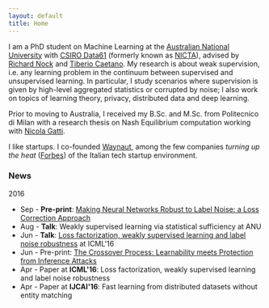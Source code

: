 ```yaml
---
layout: default
title: Home
---
```



I am a PhD student on Machine Learning at the
[Australian National University](https://www.anu.edu.au) with
[CSIRO Data61](http://www.data61.csiro.au)
(formerly known as [NICTA](https://www.nicta.com.au)), advised by
[Richard Nock](https://scholar.google.com.au/citations?user=0J2s3YQAAAAJ&hl=en&oi=ao) and
[Tiberio Caetano](http://www.tiberiocaetano.com). My research is about
weak supervision, i.e. any learning problem in the continuum between supervised and
unsupervised learning. In particular, I study scenarios where supervision is given by high-level aggregated statistics or corrupted by noise; I also work on topics of learning theory, privacy, distributed data and deep learning.

Prior to moving to Australia, I received my B.Sc. and M.Sc. from Politecnico di Milan with
a research thesis on Nash Equilibrium computation working with
[Nicola Gatti](http://home.deib.polimi.it/ngatti/Nicola_Gatti__Homepage.html).

I like startups. I co-founded [Waynaut](http://www.waynaut.com), among the few companies
*turning up the heat* ([Forbes](http://lnkd.in/d3UGMsx)) of the Italian tech startup environment.

### News
2016

- Sep - **Pre-print**: [Making Neural Networks Robust to Label Noise: a Loss Correction Approach](http://arxiv.org/pdf/1609.03683v1.pdf)
- Aug - **Talk**: Weakly supervised learning via statistical sufficiency at ANU
- Jun - **Talk**: [Loss factorization, weakly supervised learning and label noise robustness]({{site.baseurl}}assets/paper/2016_ICML.pdf) at ICML'16
- Jun - Pre-print: [The Crossover Process: Learnability meets Protection from Inference Attacks](https://arxiv.org/abs/1606.04160)
- Apr - Paper at **ICML'16**: Loss factorization, weakly supervised learning and label noise robustness
- Apr - Paper at **IJCAI'16**: Fast learning from distributed datasets without entity matching
